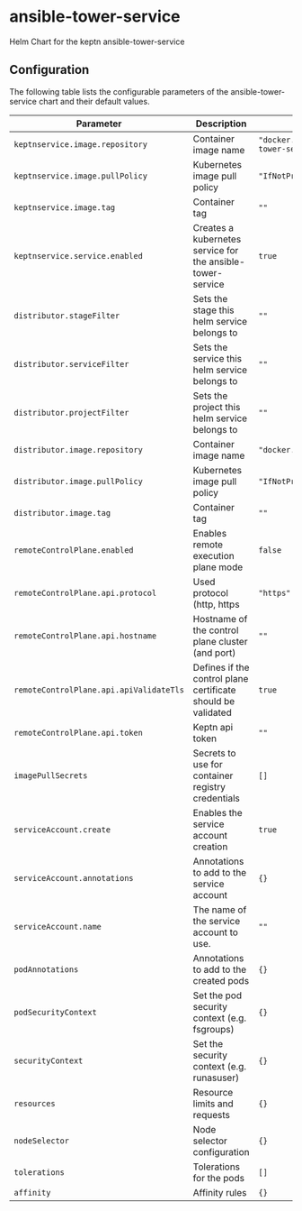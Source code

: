 
ansible-tower-service
===========

Helm Chart for the keptn ansible-tower-service


## Configuration

The following table lists the configurable parameters of the ansible-tower-service chart and their default values.

| Parameter                               | Description                                                  | Default                                          |
|-----------------------------------------|--------------------------------------------------------------|--------------------------------------------------|
| `keptnservice.image.repository`         | Container image name                                         | `"docker.io/keptnsandbox/ansible-tower-service"` |
| `keptnservice.image.pullPolicy`         | Kubernetes image pull policy                                 | `"IfNotPresent"`                                 |
| `keptnservice.image.tag`                | Container tag                                                | `""`                                             |
| `keptnservice.service.enabled`          | Creates a kubernetes service for the ansible-tower-service   | `true`                                           |
| `distributor.stageFilter`               | Sets the stage this helm service belongs to                  | `""`                                             |
| `distributor.serviceFilter`             | Sets the service this helm service belongs to                | `""`                                             |
| `distributor.projectFilter`             | Sets the project this helm service belongs to                | `""`                                             |
| `distributor.image.repository`          | Container image name                                         | `"docker.io/keptn/distributor"`                  |
| `distributor.image.pullPolicy`          | Kubernetes image pull policy                                 | `"IfNotPresent"`                                 |
| `distributor.image.tag`                 | Container tag                                                | `""`                                             |
| `remoteControlPlane.enabled`            | Enables remote execution plane mode                          | `false`                                          |
| `remoteControlPlane.api.protocol`       | Used protocol (http, https                                   | `"https"`                                        |
| `remoteControlPlane.api.hostname`       | Hostname of the control plane cluster (and port)             | `""`                                             |
| `remoteControlPlane.api.apiValidateTls` | Defines if the control plane certificate should be validated | `true`                                           |
| `remoteControlPlane.api.token`          | Keptn api token                                              | `""`                                             |
| `imagePullSecrets`                      | Secrets to use for container registry credentials            | `[]`                                             |
| `serviceAccount.create`                 | Enables the service account creation                         | `true`                                           |
| `serviceAccount.annotations`            | Annotations to add to the service account                    | `{}`                                             |
| `serviceAccount.name`                   | The name of the service account to use.                      | `""`                                             |
| `podAnnotations`                        | Annotations to add to the created pods                       | `{}`                                             |
| `podSecurityContext`                    | Set the pod security context (e.g. fsgroups)                 | `{}`                                             |
| `securityContext`                       | Set the security context (e.g. runasuser)                    | `{}`                                             |
| `resources`                             | Resource limits and requests                                 | `{}`                                             |
| `nodeSelector`                          | Node selector configuration                                  | `{}`                                             |
| `tolerations`                           | Tolerations for the pods                                     | `[]`                                             |
| `affinity`                              | Affinity rules                                               | `{}`                                             |





